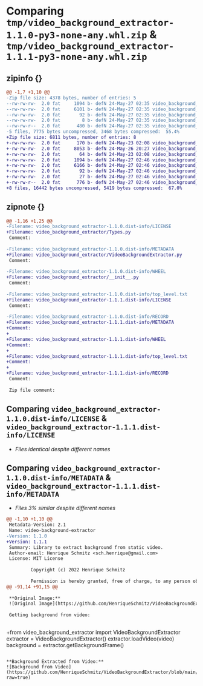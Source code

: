 # Comparing `tmp/video_background_extractor-1.1.0-py3-none-any.whl.zip` & `tmp/video_background_extractor-1.1.1-py3-none-any.whl.zip`

## zipinfo {}

```diff
@@ -1,7 +1,10 @@
-Zip file size: 4378 bytes, number of entries: 5
--rw-rw-rw-  2.0 fat     1094 b- defN 24-May-27 02:35 video_background_extractor-1.1.0.dist-info/LICENSE
--rw-rw-rw-  2.0 fat     6101 b- defN 24-May-27 02:35 video_background_extractor-1.1.0.dist-info/METADATA
--rw-rw-rw-  2.0 fat       92 b- defN 24-May-27 02:35 video_background_extractor-1.1.0.dist-info/WHEEL
--rw-rw-rw-  2.0 fat        8 b- defN 24-May-27 02:35 video_background_extractor-1.1.0.dist-info/top_level.txt
--rw-rw-r--  2.0 fat      480 b- defN 24-May-27 02:35 video_background_extractor-1.1.0.dist-info/RECORD
-5 files, 7775 bytes uncompressed, 3468 bytes compressed:  55.4%
+Zip file size: 6811 bytes, number of entries: 8
+-rw-rw-rw-  2.0 fat      170 b- defN 24-May-23 02:08 video_background_extractor/Types.py
+-rw-rw-rw-  2.0 fat     8053 b- defN 24-May-26 20:27 video_background_extractor/VideoBackgroundExtractor.py
+-rw-rw-rw-  2.0 fat       64 b- defN 24-May-23 02:08 video_background_extractor/__init__.py
+-rw-rw-rw-  2.0 fat     1094 b- defN 24-May-27 02:46 video_background_extractor-1.1.1.dist-info/LICENSE
+-rw-rw-rw-  2.0 fat     6166 b- defN 24-May-27 02:46 video_background_extractor-1.1.1.dist-info/METADATA
+-rw-rw-rw-  2.0 fat       92 b- defN 24-May-27 02:46 video_background_extractor-1.1.1.dist-info/WHEEL
+-rw-rw-rw-  2.0 fat       27 b- defN 24-May-27 02:46 video_background_extractor-1.1.1.dist-info/top_level.txt
+-rw-rw-r--  2.0 fat      776 b- defN 24-May-27 02:46 video_background_extractor-1.1.1.dist-info/RECORD
+8 files, 16442 bytes uncompressed, 5419 bytes compressed:  67.0%
```

## zipnote {}

```diff
@@ -1,16 +1,25 @@
-Filename: video_background_extractor-1.1.0.dist-info/LICENSE
+Filename: video_background_extractor/Types.py
 Comment: 
 
-Filename: video_background_extractor-1.1.0.dist-info/METADATA
+Filename: video_background_extractor/VideoBackgroundExtractor.py
 Comment: 
 
-Filename: video_background_extractor-1.1.0.dist-info/WHEEL
+Filename: video_background_extractor/__init__.py
 Comment: 
 
-Filename: video_background_extractor-1.1.0.dist-info/top_level.txt
+Filename: video_background_extractor-1.1.1.dist-info/LICENSE
 Comment: 
 
-Filename: video_background_extractor-1.1.0.dist-info/RECORD
+Filename: video_background_extractor-1.1.1.dist-info/METADATA
+Comment: 
+
+Filename: video_background_extractor-1.1.1.dist-info/WHEEL
+Comment: 
+
+Filename: video_background_extractor-1.1.1.dist-info/top_level.txt
+Comment: 
+
+Filename: video_background_extractor-1.1.1.dist-info/RECORD
 Comment: 
 
 Zip file comment:
```

## Comparing `video_background_extractor-1.1.0.dist-info/LICENSE` & `video_background_extractor-1.1.1.dist-info/LICENSE`

 * *Files identical despite different names*

## Comparing `video_background_extractor-1.1.0.dist-info/METADATA` & `video_background_extractor-1.1.1.dist-info/METADATA`

 * *Files 3% similar despite different names*

```diff
@@ -1,10 +1,10 @@
 Metadata-Version: 2.1
 Name: video-background-extractor
-Version: 1.1.0
+Version: 1.1.1
 Summary: Library to extract background from static video. 
 Author-email: Henrique Schmitz <sch.henrique@gmail.com>
 License: MIT License
         
         Copyright (c) 2022 Henrique Schmitz
         
         Permission is hereby granted, free of charge, to any person obtaining a copy
@@ -91,14 +91,15 @@
 
 **Original Image:**
 ![Original Image](https://github.com/HenriqueSchmitz/VideoBackgroundExtractor/blob/main/samples/originalImage.png?raw=true)
 
 Getting background from video:
 
 ```
+from video_background_extractor import VideoBackgroundExtractor
 extractor = VideoBackgroundExtractor()
 extractor.loadVideo(video)
 background = extractor.getBackgroundFrame()
 ```
 
 **Background Extracted from Video:**
 ![Background from Video](https://github.com/HenriqueSchmitz/VideoBackgroundExtractor/blob/main/samples/background.png?raw=true)
```

